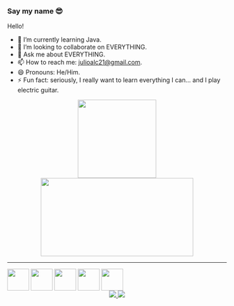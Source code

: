 ### Say my name 😎
<p align="center">
</p>
Hello! 

- 🌱 I’m currently learning Java.
- 👯 I’m looking to collaborate on EVERYTHING.
- 💬 Ask me about EVERYTHING.
- 📫 How to reach me: julioalc21@gmail.com.
- 😄 Pronouns: He/Him.
- ⚡ Fun fact: seriously, I really want to learn everything I can... and I play electric guitar.


<div align="center">
  <a href="https://github.com/alcantarajulio">
  <img height="180em" src="https://github-readme-stats.vercel.app/api?username=alcantarajulio&show_icons=true&theme=tokyonight&include_all_commits=true&count_private=true"/>
  <img height="180em" width="350em" src="https://github-readme-stats.vercel.app/api/top-langs/?username=alcantarajulio&layout=compact&langs_count=7&theme=tokyonight"/>
</div>
 
 * * *
 <div align="center" style="display: inline-block">
   <img align="center" height="50" width="50" src="https://cdn.jsdelivr.net/gh/devicons/devicon/icons/python/python-original.svg" />
   <!-- <img align="center" height="50" width="50" src="https://cdn.jsdelivr.net/gh/devicons/devicon/icons/bash/bash-original.svg" /> -->
   <img align="center" height="50" width="50" src="https://cdn.jsdelivr.net/gh/devicons/devicon/icons/linux/linux-original.svg" />
   <img align="center" height="50" width="50" src="https://cdn.jsdelivr.net/gh/devicons/devicon/icons/gimp/gimp-original-wordmark.svg"/>
   <img align="center" height="50" width="50" src="https://cdn.jsdelivr.net/gh/devicons/devicon/icons/java/java-original.svg" />
   <img align="center" height="50" width="50" src="https://cdn.jsdelivr.net/gh/devicons/devicon//icons/html5/html5-original.svg" />
  </div>
  
 <br>
 <div align="center">
  <a href="https://www.linkedin.com/in/j%C3%BAlio-alcantara-6b23451a0/"> <img src="https://img.shields.io/badge/LinkedIn-0077B5?style=for-the-badge&logo=linkedin&logoColor=white"</a>
  <a href="https://www.instagram.com/_j_ulio"> <img src="https://img.shields.io/badge/Instagram-E4405F?style=for-the-badge&logo=instagram&logoColor=white"</a>
</div>
   
